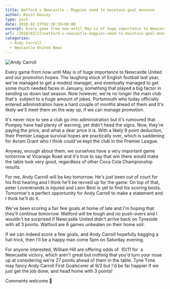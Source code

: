 ```yaml
---
title: Watford v Newcastle – Magpies need to maintain goal monsoon
author: Kevin Doocey
type: post
date: 2010-02-27T02:10:35+00:00
excerpt: Every game from now until May is of huge importance to Newcastle United..
url: /2010/02/27/watford-v-newcastle-magpies-need-to-maintain-goal-monsoon/
categories:
  - Andy Carroll
  - Newcastle United News
---
```


![Andy Carroll](https://static.guim.co.uk/sys-images/Football/Clubs/Club_Home/2009/12/7/1260199353694/Andy-Carroll-001.jpg "Carroll - Lets hope he grabs a few goals tomorrow in what is a huge game")

Every game from now until May is of huge importance to Newcastle United and our promotion hopes. The laughing stock of English football last year, we've managed to get a modest manager, and eventually managed to get some much needed faces in January, something that played a big factor in sending us down last season. Now however, we're no longer the main club that's  subject to a huge amount of jokes. Portsmouth who today officially entered administration have a hard couple of months ahead of them and it's likely we'll meet them on the way up, if we can manage promotion.

It's never nice to see a club go into administration but it's rumoured that Pompey have had plenty of warning, yet didn't heed the signs. Now, they're paying the price, and what a dear price it is. With a likely 9 point deduction, their Premier League survival hopes are practically over, which is saddening for Avram Grant who I think could've kept the club in the Premier League.

Anyway, enough about them, we ourselves have a very important game tomorrow at Vicarage Road and it's true to say that win there would make the table look very good, regardless of other Coca Cola Championship results.

For me, Andy Carroll will be key tomorrow. He's just been out of court for his first hearing and I think he'll be revved up for the game. On top of that, peter Lovenkrands is injured and Leon Best is yet to find his scoring boots. Tomorrow's a perfect opportunity for Andy Carroll to make a statement and I think he'll do it.

We've been scoring a fair few goals at home of late and I'm hoping that they'll continue tomorrow. Watford will be tough and no push-overs and I wouldn't be surprised if Newcastle United didn't arrive back on Tyneside with all 3 points. Watford are 6 games unbeaten on their home soil.

If we can indeed score a few goals, and Andy Carroll hopefully bagging a hat-trick, then I'll be a happy man come 5pm on Saturday evening.

For anyone interested, William Hill are offering odds of  10/11 for  a Newcastle victory, which aren't great but nothing that you'd turn your nose up at considering we're 27 points ahead of them in the table. Tyne Time may fancy Andy Carroll First Goalscorer at 9/2 but I'd be far happier if we just get the job done, and head home with 3 points!

Comments welcome 🙂
